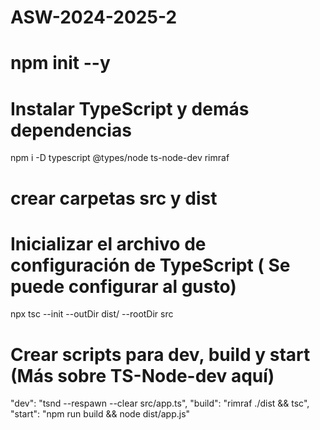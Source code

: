 # ASW-2024-2025-2 

# npm init --y

# Instalar TypeScript y demás dependencias

npm i -D typescript @types/node ts-node-dev rimraf

# crear carpetas src y dist

# Inicializar el archivo de configuración de TypeScript ( Se puede configurar al gusto)

npx tsc --init --outDir dist/ --rootDir src

# Crear scripts para dev, build y start (Más sobre TS-Node-dev aquí)

  "dev": "tsnd --respawn --clear src/app.ts",
  "build": "rimraf ./dist && tsc",
  "start": "npm run build && node dist/app.js"
